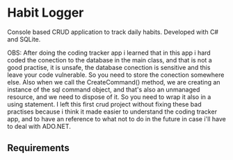 # Habit Logger

Console based CRUD application to track daily habits. Developed with C# and SQLite.

OBS: After doing the coding tracker app i learned that in this app i hard coded the conection to the database in the main class, and that is not a good practise, it is unsafe, the database conection is sensitive and this leave your code vulnerable. So you need to store the conection somewhere else. Also when we call the CreateCommand() method, we are creating an instance of the sql command object, and that's also an unmanaged resource, and we need to dispose of it. So you need to wrap it also in a using statement.
I left this first crud project without fixing these bad practises because i think it made easier to understand the coding tracker app, and to have an reference to what not to do in the future in case i'll have to deal with ADO.NET.

## Requirements

